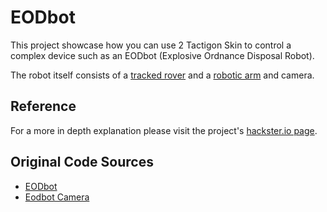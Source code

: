# EODbot

This project showcase how you can use 2 Tactigon Skin to control a complex device such as an EODbot (Explosive Ordnance Disposal Robot).

The robot itself consists of a [tracked rover](https://www.hackster.io/thetactigon/arduino-tracked-rover-robot-control-with-gesture-36db9c) and a [robotic arm](https://www.hackster.io/thetactigon/arduino-robot-arm-follow-your-movement-with-tactigon-6533e0) and camera.

## Reference

For a more in depth explanation please visit the project's [hackster.io page](https://www.hackster.io/luca-seva/eodbot-with-camera-controlled-with-tactigon-skin-41ade4).

## Original Code Sources
* [EODbot](https://github.com/Cipulot/EODbot)
* [Eodbot Camera](https://github.com/Cipulot/EODbot-Camera)